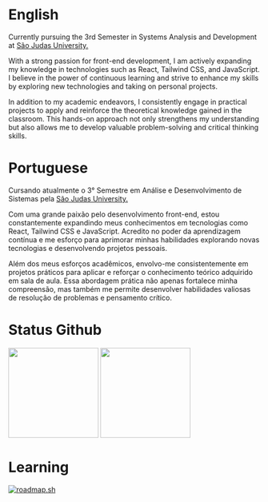 # English
Currently pursuing the 3rd Semester in Systems Analysis and Development at <a href="https://www.usjt.br"> São Judas University.<a/>

With a strong passion for front-end development, I am actively expanding my knowledge in technologies such as React, Tailwind CSS, and JavaScript. I believe in the power of continuous learning and strive to enhance my skills by exploring new technologies and taking on personal projects.

In addition to my academic endeavors, I consistently engage in practical projects to apply and reinforce the theoretical knowledge gained in the classroom. This hands-on approach not only strengthens my understanding but also allows me to develop valuable problem-solving and critical thinking skills.

# Portuguese
Cursando atualmente o 3° Semestre em Análise e Desenvolvimento de Sistemas pela <a href="https://www.usjt.br"> São Judas University.<a/>

Com uma grande paixão pelo desenvolvimento front-end, estou constantemente expandindo meus conhecimentos em tecnologias como React, Tailwind CSS e JavaScript. Acredito no poder da aprendizagem contínua e me esforço para aprimorar minhas habilidades explorando novas tecnologias e desenvolvendo projetos pessoais.

Além dos meus esforços acadêmicos, envolvo-me consistentemente em projetos práticos para aplicar e reforçar o conhecimento teórico adquirido em sala de aula. Essa abordagem prática não apenas fortalece minha compreensão, mas também me permite desenvolver habilidades valiosas de resolução de problemas e pensamento crítico.

# Status Github

<img height="180cm" src="https://github-readme-stats.vercel.app/api?username=KazuoMurakami&show_icons=true&theme=radical">  <img height="180cm" src="https://github-readme-stats.vercel.app/api/top-langs/?username=KazuoMurakami&layout=compact">

# Learning
[![roadmap.sh](https://api.roadmap.sh/v1-badge/tall/64ac28e614678473bb5f57b5)](https://roadmap.sh)
